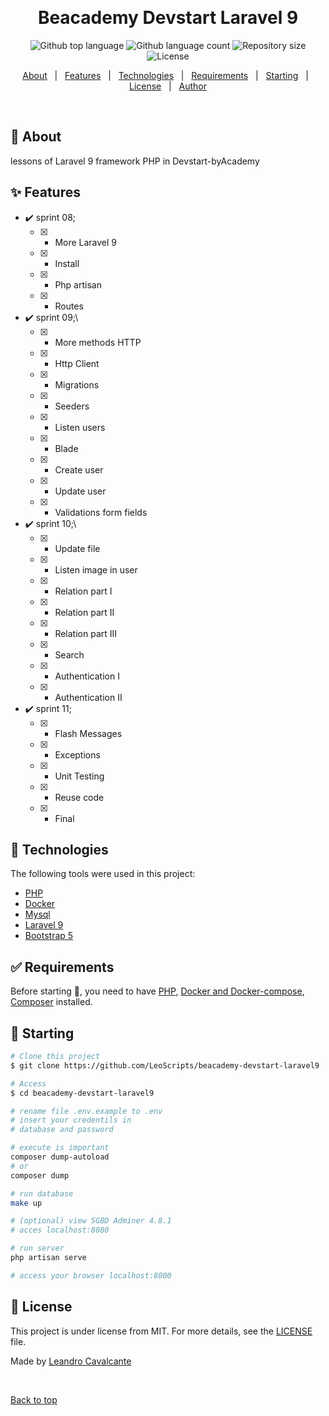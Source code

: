 <div align="center" id="top">
  <!-- <img src="./.github/app.gif" alt="Beacademy Devstart Php Db" /> -->

  &#xa0;

  <!-- <a href="https://beacademydevstartphpdb.netlify.app">Demo</a> -->
</div>

<h1 align="center">Beacademy Devstart Laravel 9</h1>

<p align="center">
  <img alt="Github top language" src="https://img.shields.io/github/languages/top/LeoScripts/beacademy-devstart-php-db?color=56BEB8">

  <img alt="Github language count" src="https://img.shields.io/github/languages/count/LeoScripts/beacademy-devstart-php-db?color=56BEB8">

  <img alt="Repository size" src="https://img.shields.io/github/repo-size/LeoScripts/beacademy-devstart-php-db?color=56BEB8">

  <img alt="License" src="https://img.shields.io/github/license/LeoScripts/beacademy-devstart-php-db?color=56BEB8">

  <!-- <img alt="Github issues" src="https://img.shields.io/github/issues/LeoScripts/beacademy-devstart-php-db?color=56BEB8" /> -->

  <!-- <img alt="Github forks" src="https://img.shields.io/github/forks/LeoScripts/beacademy-devstart-php-db?color=56BEB8" /> -->

  <!-- <img alt="Github stars" src="https://img.shields.io/github/stars/LeoScripts/beacademy-devstart-php-db?color=56BEB8" /> -->
</p>

<!-- Status -->

<!-- <h4 align="center">
	🚧  Beacademy Devstart Php Db 🚀 Under construction...  🚧
</h4>

<hr> -->

<p align="center">
  <a href="#dart-about">About</a> &#xa0; | &#xa0;
  <a href="#sparkles-features">Features</a> &#xa0; | &#xa0;
  <a href="#rocket-technologies">Technologies</a> &#xa0; | &#xa0;
  <a href="#white_check_mark-requirements">Requirements</a> &#xa0; | &#xa0;
  <a href="#checkered_flag-starting">Starting</a> &#xa0; | &#xa0;
  <a href="#memo-license">License</a> &#xa0; | &#xa0;
  <a href="https://github.com/LeoScripts" target="_blank">Author</a>
</p>

<br>

## :dart: About ##

lessons of Laravel 9 framework PHP in Devstart-byAcademy 

## :sparkles: Features ##

- :heavy_check_mark: sprint 08;
    - [x] - More Laravel 9
    - [x] - Install
    - [X] - Php artisan
    - [X] - Routes
- :heavy_check_mark: sprint 09;\
    - [X] - More methods HTTP
    - [X] - Http Client
    - [X] - Migrations
    - [X] - Seeders
    - [X] - Listen users
    - [X] - Blade
    - [X] - Create user
    - [X] - Update user
    - [X] - Validations form fields
- :heavy_check_mark: sprint 10;\
    - [X] - Update file
    - [X] - Listen image in user
    - [X] - Relation part I
    - [X] - Relation part II
    - [X] - Relation part III
    - [X] - Search
    - [X] - Authentication I
    - [X] - Authentication II
- :heavy_check_mark: sprint 11;
    - [X] - Flash Messages
    - [X] - Exceptions
    - [X] - Unit Testing
    - [X] - Reuse code
    - [X] - Final

## :rocket: Technologies ##

The following tools were used in this project:

- [PHP](https://www.php.net/)
- [Docker](https://docs.docker.com/get-docker/)
- [Mysql](https://www.mysql.com/)
- [Laravel 9](https://laravel.com/)
- [Bootstrap 5](https://getbootstrap.com/)

## :white_check_mark: Requirements ##

Before starting :checkered_flag:, you need to have [PHP](https://www.php.net/), [Docker and Docker-compose](https://docs.docker.com/get-docker/), [Composer](https://getcomposer.org/) installed.

## :checkered_flag: Starting ##

```bash
# Clone this project
$ git clone https://github.com/LeoScripts/beacademy-devstart-laravel9

# Access
$ cd beacademy-devstart-laravel9

# rename file .env.example to .env
# insert your credentils in
# database and password

# execute is important
composer dump-autoload 
# or
composer dump

# run database
make up

# (optional) view SGBD Adminer 4.8.1
# acces localhost:8080

# run server
php artisan serve

# access your browser localhost:8000
```

## :memo: License ##

This project is under license from MIT. For more details, see the [LICENSE](LICENSE.md) file.

Made by <a href="https://github.com/LeoScripts" target="_blank">Leandro Cavalcante</a>

&#xa0;

<a href="#top">Back to top</a>
